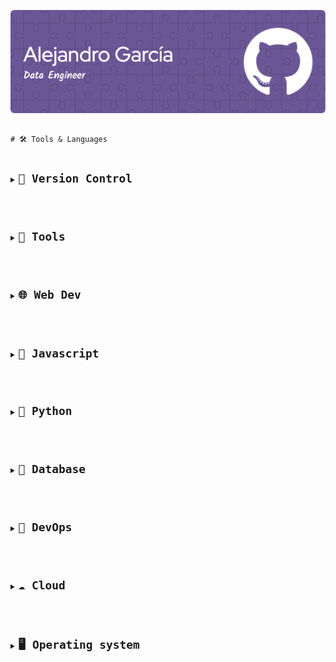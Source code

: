 <p align="center">
  <img src="./assets/header.png" alt="Header">
</p>

<pre><code class="language-html">
# 🛠️ Tools & Languages

<details>
<summary><h2 style="display: inline-block;">🧰 Version Control</h2></summary>

| | | |
|:---:|:---:|:---:|
| [<img src="https://user-images.githubusercontent.com/25181517/192108372-f71d70ac-7ae6-4c0d-8395-51d8870c2ef0.png" alt="Git" width="50" height="50"/>](https://git-scm.com/) | [<img src="https://user-images.githubusercontent.com/25181517/192108374-8da61ba1-99ec-41d7-80b8-fb2f7c0a4948.png" alt="Github" width="50" height="50"/>](https://github.com/) | [<img src="https://user-images.githubusercontent.com/25181517/192108376-c675d39b-90f6-4073-bde6-5a9291644657.png" alt="Gitlab" width="50" height="50"/>](https://about.gitlab.com/) |
| Git | GitHub | GitLab |

</details>

<details>
<summary><h2 style="display: inline-block;">🔨 Tools</h2></summary>

| | | | | |
|:---:|:---:|:---:|:---:|:---:|
| [<img src="https://github-production-user-asset-6210df.s3.amazonaws.com/136815194/258326081-b113a23c-5c04-45aa-819c-bd04e8ac2a37.png" alt="Neovim" width="50" height="50"/>](https://neovim.io/) | [<img src="https://user-images.githubusercontent.com/25181517/192108891-d86b6220-e232-423a-bf5f-90903e6887c3.png" alt="Visual Studio Code" width="50" height="50"/>](https://code.visualstudio.com/) | [<img src="https://user-images.githubusercontent.com/25181517/192109061-e138ca71-337c-4019-8d42-4792fdaa7128.png" alt="Postman" width="50" height="50"/>](https://www.postman.com/) | [<img src="https://user-images.githubusercontent.com/25181517/183912952-83784e94-629d-4c34-a961-ae2ae795b662.png" alt="Jira" width="50" height="50"/>](https://www.atlassian.com/software/jira) | [<img src="https://user-images.githubusercontent.com/25181517/183914128-3fc88b4a-4ac1-40e6-9443-9a30182379b7.png" alt="Jupyter Notebook" width="50" height="50"/>](https://jupyter.org/) |
| Neovim | VS Code | Postman | Jira | Jupyter |

</details>

<details>
<summary><h2 style="display: inline-block;">🌐 Web Dev</h2></summary>

| | | | |
|:---:|:---:|:---:|:---:|
| [<img src="https://user-images.githubusercontent.com/25181517/192158954-f88b5814-d510-4564-b285-dff7d6400dad.png" alt="HTML" width="50" height="50"/>](https://developer.mozilla.org/en-US/docs/Web/HTML) | [<img src="https://user-images.githubusercontent.com/25181517/183898674-75a4a1b1-f960-4ea9-abcb-637170a00a75.png" alt="CSS" width="50" height="50"/>](https://developer.mozilla.org/en-US/docs/Web/CSS) | [<img src="https://user-images.githubusercontent.com/25181517/186711335-a3729606-5a78-4496-9a36-06efcc74f800.png" alt="Swagger" width="50" height="50"/>](https://swagger.io/) | [<img src="https://cdn.brighttalk.com/ams/california/images/channel/19357/image_840418.png" alt="Auth0" width="50" height="50"/>](https://auth0.com/) |
| HTML | CSS | Swagger | Auth0 |

</details>

<details>
<summary><h2 style="display: inline-block;">📜 Javascript</h2></summary>

| | | | | | | |
|:---:|:---:|:---:|:---:|:---:|:---:|:---:|
| [<img src="https://user-images.githubusercontent.com/25181517/117447155-6a868a00-af3d-11eb-9cfe-245df15c9f3f.png" alt="Javascript" width="50" height="50"/>](https://developer.mozilla.org/en-US/docs/Web/JavaScript) | [<img src="https://user-images.githubusercontent.com/25181517/183897015-94a058a6-b86e-4e42-a37f-bf92061753e5.png" alt="React" width="50" height="50"/>](https://reactjs.org/) | [<img src="https://user-images.githubusercontent.com/25181517/183890598-19a0ac2d-e88a-4005-a8df-1ee36782fde1.png" alt="Typescript" width="50" height="50"/>](https://www.typescriptlang.org/) | [<img src="https://user-images.githubusercontent.com/25181517/121401671-49102800-c959-11eb-9f6f-74d49a5e1774.png" alt="Node Package Manager" width="50" height="50"/>](https://www.npmjs.com/) | [<img src="https://user-images.githubusercontent.com/25181517/183568594-85e280a7-0d7e-4d1a-9028-c8c2209e073c.png" alt="Node JS" width="50" height="50"/>](https://nodejs.org/) | [<img src="https://github.com/marwin1991/profile-technology-icons/assets/136815194/519bfaf3-c242-431e-a269-876979f05574" alt="Nest JS" width="50" height="50"/>](https://nestjs.com/) | [<img src="https://user-images.githubusercontent.com/25181517/187955005-f4ca6f1a-e727-497b-b81b-93fb9726268e.png" alt="Jest" width="50" height="50"/>](https://jestjs.io/) |
| JavaScript | React | TypeScript | npm | Node.js | Nest.js | Jest |

</details>

<details>
<summary><h2 style="display: inline-block;">🐍 Python</h2></summary>

| | | | | |
|:---:|:---:|:---:|:---:|:---:|
| [<img src="https://user-images.githubusercontent.com/25181517/183423507-c056a6f9-1ba8-4312-a350-19bcbc5a8697.png" alt="Python" width="50" height="50"/>](https://www.python.org/) | [<img src="https://user-images.githubusercontent.com/25181517/183423775-2276e25d-d43d-4e58-890b-edbc88e915f7.png" alt="Flask" width="50" height="50"/>](https://flask.palletsprojects.com/) | [<img src="https://user-images.githubusercontent.com/25181517/184117132-9e89a93b-65fb-47c3-91e7-7d0f99e7c066.png" alt="Pytest" width="50" height="50"/>](https://docs.pytest.org/) | [<img src="https://github.com/marwin1991/profile-technology-icons/assets/76012086/24b02d77-2f28-43c7-b5d6-e15e3395851b" alt="Pandas" width="50" height="50"/>](https://pandas.pydata.org/) | [<img src="https://upload.wikimedia.org/wikipedia/commons/f/f3/Apache_Spark_logo.svg" alt="Pyspark" width="50" height="50"/>](https://spark.apache.org/docs/latest/api/python/) |
| Python | Flask | Pytest | Pandas | PySpark |

</details>

<details>
<summary><h2 style="display: inline-block;">💾 Database</h2></summary>

| | | | |
|:---:|:---:|:---:|:---:|
| [<img src="https://user-images.githubusercontent.com/25181517/117208740-bfb78400-adf5-11eb-97bb-09072b6bedfc.png" alt="PostgreSQL" width="50" height="50"/>](https://www.postgresql.org/) | [<img src="https://user-images.githubusercontent.com/25181517/182884177-d48a8579-2cd0-447a-b9a6-ffc7cb02560e.png" alt="MongoDB" width="50" height="50"/>](https://www.mongodb.com/) | [<img src="https://user-images.githubusercontent.com/25181517/183896128-ec99105a-ec1a-4d85-b08b-1aa1620b2046.png" alt="MySQL" width="50" height="50"/>](https://www.mysql.com/) | [<img src="https://github.com/marwin1991/profile-technology-icons/assets/19180175/3b371807-db7c-45b4-8720-c0cfc901680a" alt="MSSQL" width="50" height="50"/>](https://www.microsoft.com/en-us/sql-server) |
| PostgreSQL | MongoDB | MySQL | MSSQL |

</details>

<details>
<summary><h2 style="display: inline-block;">🤿 DevOps</h2></summary>

| | | |
|:---:|:---:|:---:|
| [<img src="https://user-images.githubusercontent.com/25181517/192158606-7c2ef6bd-6e04-47cf-b5bc-da2797cb5bda.png" alt="bash" width="50" height="50"/>](https://www.gnu.org/software/bash/) | [<img src="https://user-images.githubusercontent.com/25181517/117207330-263ba280-adf4-11eb-9b97-0ac5b40bc3be.png" alt="Docker" width="50" height="50"/>](https://www.docker.com/) | [<img src="https://user-images.githubusercontent.com/25181517/182534006-037f08b5-8e7b-4e5f-96b6-5d2a5558fa85.png" alt="Kubernetes" width="50" height="50"/>](https://kubernetes.io/) |
| Bash | Docker | Kubernetes |

</details>

<details>
<summary><h2 style="display: inline-block;">☁️ Cloud</h2></summary>

| | |
|:---:|:---:|
| [<img src="https://user-images.githubusercontent.com/25181517/183896132-54262f2e-6d98-41e3-8888-e40ab5a17326.png" alt="AWS" width="50" height="50"/>](https://aws.amazon.com/) | [<img src="https://user-images.githubusercontent.com/25181517/183911547-990692bc-8411-4878-99a0-43506cdb69cf.png" alt="GCP" width="50" height="50"/>](https://cloud.google.com/) |
| AWS | GCP |

</details>

<details>
<summary><h2 style="display: inline-block;">🖥️ Operating system</h2></summary>

| | |
|:---:|:---:|
| [<img src="https://user-images.githubusercontent.com/25181517/186884152-ae609cca-8cf1-4175-8d60-1ce1fa078ca2.png" alt="macOS" width="50" height="50"/>](https://www.apple.com/macos/) | [<img src="https://user-images.githubusercontent.com/25181517/186884153-99edc188-e4aa-4c84-91b0-e2df260ebc33.png" alt="Ubuntu" width="50" height="50"/>](https://ubuntu.com/) |
| macOS | Ubuntu |

</details>
</code></pre>
